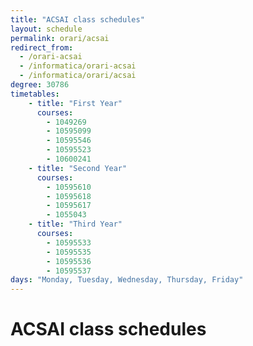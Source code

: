 ```yaml
---
title: "ACSAI class schedules"
layout: schedule
permalink: orari/acsai
redirect_from:
  - /orari-acsai
  - /informatica/orari-acsai
  - /informatica/orari/acsai
degree: 30786
timetables:
    - title: "First Year"
      courses:
        - 1049269
        - 10595099
        - 10595546
        - 10595523
        - 10600241
    - title: "Second Year"
      courses:
        - 10595610
        - 10595618
        - 10595617
        - 1055043
    - title: "Third Year"
      courses:
        - 10595533
        - 10595535
        - 10595536
        - 10595537
days: "Monday, Tuesday, Wednesday, Thursday, Friday"
---
```


# ACSAI class schedules

